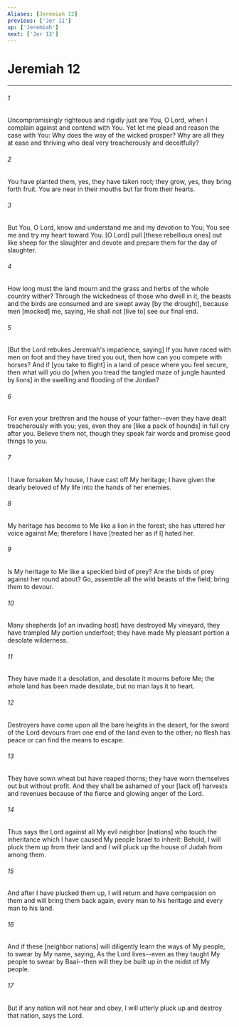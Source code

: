 ```yaml
---
Aliases: [Jeremiah 12]
previous: ['Jer 11']
up: ['Jeremiah']
next: ['Jer 13']
---
```

# Jeremiah 12

***














###### 1 






Uncompromisingly righteous and rigidly just are You, O Lord, when I complain against and contend with You. Yet let me plead and reason the case with You: Why does the way of the wicked prosper? Why are all they at ease and thriving who deal very treacherously and deceitfully? 













###### 2 






You have planted them, yes, they have taken root; they grow, yes, they bring forth fruit. You are near in their mouths but far from their hearts. 













###### 3 






But You, O Lord, know and understand me and my devotion to You; You see me and try my heart toward You. [O Lord] pull [these rebellious ones] out like sheep for the slaughter and devote and prepare them for the day of slaughter. 













###### 4 






How long must the land mourn and the grass and herbs of the whole country wither? Through the wickedness of those who dwell in it, the beasts and the birds are consumed and are swept away [by the drought], because men [mocked] me, saying, He shall not [live to] see our final end. 













###### 5 






[But the Lord rebukes Jeremiah's impatience, saying] If you have raced with men on foot and they have tired you out, then how can you compete with horses? And if [you take to flight] in a land of peace where you feel secure, then what will you do [when you tread the tangled maze of jungle haunted by lions] in the swelling and flooding of the Jordan? 













###### 6 






For even your brethren and the house of your father--even they have dealt treacherously with you; yes, even they are [like a pack of hounds] in full cry after you. Believe them not, though they speak fair words and promise good things to you. 













###### 7 






I have forsaken My house, I have cast off My heritage; I have given the dearly beloved of My life into the hands of her enemies. 













###### 8 






My heritage has become to Me like a lion in the forest; she has uttered her voice against Me; therefore I have [treated her as if I] hated her. 













###### 9 






Is My heritage to Me like a speckled bird of prey? Are the birds of prey against her round about? Go, assemble all the wild beasts of the field; bring them to devour. 













###### 10 






Many shepherds [of an invading host] have destroyed My vineyard, they have trampled My portion underfoot; they have made My pleasant portion a desolate wilderness. 













###### 11 






They have made it a desolation, and desolate it mourns before Me; the whole land has been made desolate, but no man lays it to heart. 













###### 12 






Destroyers have come upon all the bare heights in the desert, for the sword of the Lord devours from one end of the land even to the other; no flesh has peace or can find the means to escape. 













###### 13 






They have sown wheat but have reaped thorns; they have worn themselves out but without profit. And they shall be ashamed of your [lack of] harvests and revenues because of the fierce and glowing anger of the Lord. 













###### 14 






Thus says the Lord against all My evil neighbor [nations] who touch the inheritance which I have caused My people Israel to inherit: Behold, I will pluck them up from their land and I will pluck up the house of Judah from among them. 













###### 15 






And after I have plucked them up, I will return and have compassion on them and will bring them back again, every man to his heritage and every man to his land. 













###### 16 






And if these [neighbor nations] will diligently learn the ways of My people, to swear by My name, saying, As the Lord lives--even as they taught My people to swear by Baal--then will they be built up in the midst of My people. 













###### 17 






But if any nation will not hear and obey, I will utterly pluck up and destroy that nation, says the Lord.
